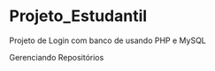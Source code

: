 # Projeto_Estudantil
 Projeto de Login com banco de usando PHP e MySQL

<a href="https://leonardomaragna11.github.io/Projeto_Estudantil/2"></a>
 Gerenciando Repositórios
